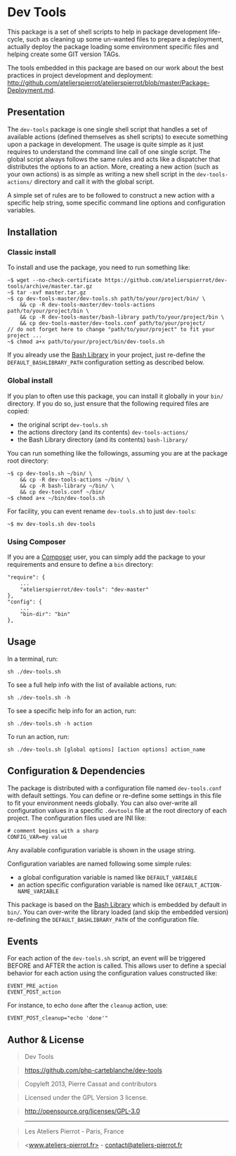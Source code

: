 Dev Tools
=========

This package is a set of shell scripts to help in package development life-cycle, such as cleaning
up some un-wanted files to prepare a deployment, actually deploy the package loading some
environment specific files and helping create some GIT version TAGs.

The tools embedded in this package are based on our work about the best practices in project
development and deployment: <http://github.com/atelierspierrot/atelierspierrot/blob/master/Package-Deployment.md>.


## Presentation

The `dev-tools` package is one single shell script that handles a set of available actions
(defined themselves as shell scripts) to execute something upon a package in development. The usage is
quite simple as it just requires to understand the command line call of one single script.
The global script always follows the same rules and acts like a dispatcher that distributes the
options to an action. More, creating a new action (such as your own actions) is as simple
as writing a new shell script in the `dev-tools-actions/` directory and call it with the global
script.

A simple set of rules are to be followed to construct a new action with a specific help string,
some specific command line options and configuration variables.


## Installation

### Classic install

To install and use the package, you need to run something like:

    ~$ wget --no-check-certificate https://github.com/atelierspierrot/dev-tools/archive/master.tar.gz
    ~$ tar -xvf master.tar.gz
    ~$ cp dev-tools-master/dev-tools.sh path/to/your/project/bin/ \
        && cp -R dev-tools-master/dev-tools-actions path/to/your/project/bin \
        && cp -R dev-tools-master/bash-library path/to/your/project/bin \
        && cp dev-tools-master/dev-tools.conf path/to/your/project/
    // do not forget here to change "path/to/your/project" to fit your project ...
    ~$ chmod a+x path/to/your/project/bin/dev-tools.sh

If you already use the [Bash Library](https://github.com/atelierspierrot/bash-library) in your
project, just re-define the `DEFAULT_BASHLIBRARY_PATH` configuration setting as described below.

### Global install

If you plan to often use this package, you can install it globally in your `bin/` directory.
If you do so, just ensure that the following required files are copied:

-   the original script `dev-tools.sh`
-   the actions directory (and its contents) `dev-tools-actions/`
-   the Bash Library directory (and its contents) `bash-library/`

You can run something like the followings, assuming you are at the package root directory:

    ~$ cp dev-tools.sh ~/bin/ \
        && cp -R dev-tools-actions ~/bin/ \
        && cp -R bash-library ~/bin/ \
        && cp dev-tools.conf ~/bin/
    ~$ chmod a+x ~/bin/dev-tools.sh

For facility, you can event rename `dev-tools.sh` to just `dev-tools`:

    ~$ mv dev-tools.sh dev-tools

### Using Composer

If you are a [Composer](http://getcomposer.org) user, you can simply add the package to your
requirements and ensure to define a `bin` directory:

    "require": {
        ...
        "atelierspierrot/dev-tools": "dev-master"
    },
    "config": {
        ...
        "bin-dir": "bin"
    },


## Usage

In a terminal, run:

    sh ./dev-tools.sh

To see a full help info with the list of available actions, run:

    sh ./dev-tools.sh -h

To see a specific help info for an action, run:

    sh ./dev-tools.sh -h action

To run an action, run:

    sh ./dev-tools.sh [global options] [action options] action_name


## Configuration & Dependencies

The package is distributed with a configuration file named `dev-tools.conf` with default settings.
You can define or re-define some settings in this file to fit your environment needs globally.
You can also over-write all configuration values in a specific `.devtools` file at the root
directory of each project. The configuration files used are INI like:

    # comment begins with a sharp
    CONFIG_VAR=my value

Any available configuration variable is shown in the usage string.

Configuration variables are named following some simple rules:

-   a global configuration variable is named like `DEFAULT_VARIABLE`
-   an action specific configuration variable is named like `DEFAULT_ACTION-NAME_VARIABLE`

This package is based on the [Bash Library](https://github.com/atelierspierrot/bash-library)
which is embedded by default in `bin/`. You can over-write the library loaded (and skip the
embedded version) re-defining the `DEFAULT_BASHLIBRARY_PATH` of the configuration file.


## Events

For each action of the `dev-tools.sh` script, an event will be triggered BEFORE and AFTER the
action is called. This allows user to define a special behavior for each action using the
configuration values constructed like:

    EVENT_PRE_action
    EVENT_POST_action

For instance, to echo `done` after the `cleanup` action, use:

    EVENT_POST_cleanup="echo 'done'"


## Author & License

>    Dev Tools

>    https://github.com/php-carteblanche/dev-tools

>    Copyleft 2013, Pierre Cassat and contributors

>    Licensed under the GPL Version 3 license.

>    http://opensource.org/licenses/GPL-3.0

>    ----

>    Les Ateliers Pierrot - Paris, France

>    <www.ateliers-pierrot.fr> - <contact@ateliers-pierrot.fr>
